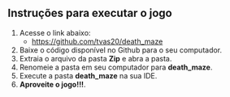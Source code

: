 ## Instruções para executar o jogo
1. Acesse o link abaixo:
    - https://github.com/tvas20/death_maze
2. Baixe o código disponível no Github para o seu computador.
3. Extraia o arquivo da pasta **Zip** e abra a pasta.
4. Renomeie a pasta em seu computador para **death_maze**.
5. Execute a pasta **death_maze** na sua IDE.
6. **Aproveite o jogo!!!**.
